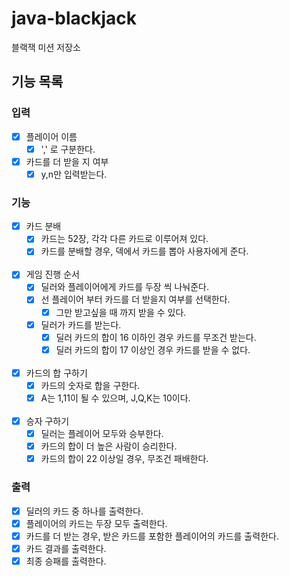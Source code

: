# java-blackjack

블랙잭 미션 저장소

## 기능 목록

### 입력

- [x] 플레이어 이름
    - [x] ',' 로 구분한다.
- [x] 카드를 더 받을 지 여부
    - [x] y,n만 입력받는다.

### 기능

- [x] 카드 분배
    - [x] 카드는 52장, 각각 다른 카드로 이루어져 있다.
    - [x] 카드를 분배할 경우, 덱에서 카드를 뽑아 사용자에게 준다.
      <br><br>
- [x] 게임 진행 순서
    - [x] 딜러와 플레이어에게 카드를 두장 씩 나눠준다.
    - [x] 선 플레이어 부터 카드를 더 받을지 여부를 선택한다.
        - [x] 그만 받고싶을 때 까지 받을 수 있다.
    - [x] 딜러가 카드를 받는다.
        - [x] 딜러 카드의 합이 16 이하인 경우 카드를 무조건 받는다.
        - [x] 딜러 카드의 합이 17 이상인 경우 카드를 받을 수 없다.
          <br><br>
- [x] 카드의 합 구하기
    - [x] 카드의 숫자로 합을 구한다.
    - [x] A는 1,11이 될 수 있으며, J,Q,K는 10이다.
      <br><br>
- [x] 승자 구하기
    - [x] 딜러는 플레이어 모두와 승부한다.
    - [x] 카드의 합이 더 높은 사람이 승리한다.
    - [x] 카드의 합이 22 이상일 경우, 무조건 패배한다.

### 출력

- [x] 딜러의 카드 중 하나를 출력한다.
- [x] 플레이어의 카드는 두장 모두 출력한다.
- [x] 카드를 더 받는 경우, 받은 카드를 포함한 플레이어의 카드를 출력한다.
- [x] 카드 결과를 출력한다.
- [x] 최종 승패를 출력한다.
